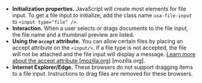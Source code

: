 - **Initialization properties.**  JavaScript will create most elements for file input. To get a file input to initialize, add the class name `usa-file-input` to `<input type="file" />`.
- **Interaction.** When a user selects or drags documents to the file input, the file name and a thumbnail preview are listed.
- **Using the `accept` attribute.** You can allow certain files by placing an accept attribute on the `<input/>`. If a file type is not accepted, the file will not be attached and the file input will display a message. [Learn more about the accept attribute [mozilla.org]](https://developer.mozilla.org/en-US/docs/Web/HTML/Element/input/file#attr-accept) [mozilla.org].
- **Internet Explorer/Edge.** These browsers do not support dragging items to a file input. Instructions to drag files are removed for these browsers.
